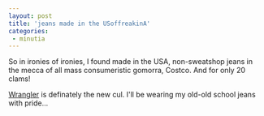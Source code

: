 ```yaml
---
layout: post
title: 'jeans made in the USoffreakinA'
categories:
 - minutia
---
```


So in ironies of ironies, I found made in the USA, non-sweatshop jeans in the mecca of all mass consumeristic gomorra, Costco. And for only 20 clams!



<a href="http://www.wrangler.com">Wrangler</a> is definately the new cul. I'll be wearing my old-old school jeans with pride...

